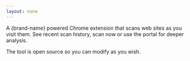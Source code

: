 ```yaml
---
layout: none
---
```

A {brand-name} powered Chrome extension that scans web sites as you visit them. 
See recent scan history, scan now or use the portal for deeper analysis. 

The tool is open source so you can modify as you wish.

